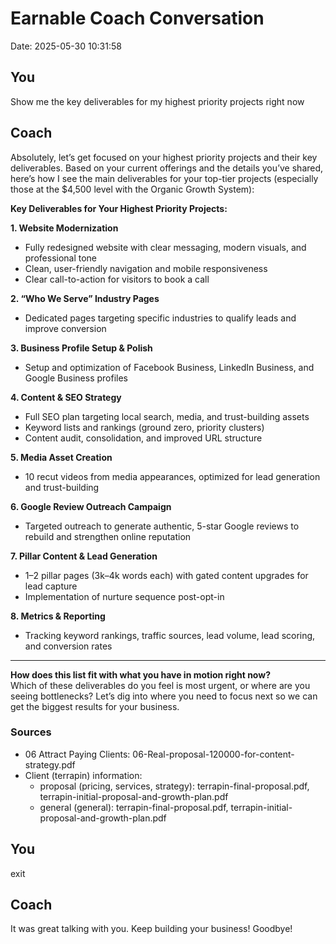 # Earnable Coach Conversation

Date: 2025-05-30 10:31:58


## You

Show me the key deliverables for my highest priority projects right now

## Coach

Absolutely, let’s get focused on your highest priority projects and their key deliverables. Based on your current offerings and the details you’ve shared, here’s how I see the main deliverables for your top-tier projects (especially those at the $4,500 level with the Organic Growth System):

**Key Deliverables for Your Highest Priority Projects:**

**1. Website Modernization**
- Fully redesigned website with clear messaging, modern visuals, and professional tone
- Clean, user-friendly navigation and mobile responsiveness
- Clear call-to-action for visitors to book a call

**2. “Who We Serve” Industry Pages**
- Dedicated pages targeting specific industries to qualify leads and improve conversion

**3. Business Profile Setup & Polish**
- Setup and optimization of Facebook Business, LinkedIn Business, and Google Business profiles

**4. Content & SEO Strategy**
- Full SEO plan targeting local search, media, and trust-building assets
- Keyword lists and rankings (ground zero, priority clusters)
- Content audit, consolidation, and improved URL structure

**5. Media Asset Creation**
- 10 recut videos from media appearances, optimized for lead generation and trust-building

**6. Google Review Outreach Campaign**
- Targeted outreach to generate authentic, 5-star Google reviews to rebuild and strengthen online reputation

**7. Pillar Content & Lead Generation**
- 1–2 pillar pages (3k–4k words each) with gated content upgrades for lead capture
- Implementation of nurture sequence post-opt-in

**8. Metrics & Reporting**
- Tracking keyword rankings, traffic sources, lead volume, lead scoring, and conversion rates

---

**How does this list fit with what you have in motion right now?**  
Which of these deliverables do you feel is most urgent, or where are you seeing bottlenecks? Let’s dig into where you need to focus next so we can get the biggest results for your business.

### Sources

- 06 Attract Paying Clients: 06-Real-proposal-120000-for-content-strategy.pdf
- Client (terrapin) information:
  - proposal (pricing, services, strategy): terrapin-final-proposal.pdf, terrapin-initial-proposal-and-growth-plan.pdf
  - general (general): terrapin-final-proposal.pdf, terrapin-initial-proposal-and-growth-plan.pdf

## You

exit

## Coach

It was great talking with you. Keep building your business! Goodbye!
